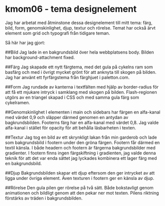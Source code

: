 kmom06 - tema designelement
===========================
Jag har arbetat med åtminstone dessa designelement till mitt tema: färg, bild, form, genomskinlighet, djup, textur och rörelse. Temat har också ärvt element som grid och typografi från tidigare teman.

Så här har jag gjort:

##Bild
Jag lade in en bakgrundsbild över hela webbplatsens body. Bilden har background-attachment fixed.

##Färg
Jag skapade ett nytt färgtema, med det gula på cykelns ram som basfärg och med i övrigt mycket grönt för att anknyta till skogen på bilden. Jag har använt ett fyrfärgstema från färghjuet i paletton.com.

##Form
Jag rundade av kanterna i textfälten med hjälp av border-radius för att få ett mjukare intryck i samklang med skogen på bilden. Flash-regionen utgörs av en triangel skapad i CSS och med samma gula färg som cykelramen.

##Genomskinlighet
I elementen i main och sidebars har färgen en alfa-kanal med värdet 0,9 och släpper därmed genomen en antydan av bagkrundsbilden. Footerns färg har en alfa-kanal med värdet 0,8. Jag valde alfa-kanal i stället för opacity för att behålla läsbarheten i texten.

##Textur
Jag tog en bild av ett skrynkligt lakan från min garderob och lade som bakgrundsbild i footern under den gröna färgen. Footern får därmed en textil känsla. I både headern och footern är färgerna bakgrundsbilder med gradienter. I footern finns ingen färgskiftning i gradienten, jag valde denna teknik för att det var enda sättet jag lyckades kombinera ett lager färg med en bakgrundsbild.  

##Djup
Bakgrundsbilden skapar ett djup eftersom den ger intrycket av att ligga under övriga element. Även texturen i footern ger en känsla av djup.

##Rörelse
Den gula pilen ger rörelse på två sätt. Både bokstavligt genom animationen och bildligt genom att den pekar ner mot texten. Pilens riktning förstärks av träden i bakgrundsbilden.
